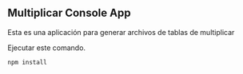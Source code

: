 ## Multiplicar Console App

Esta es una aplicación para generar archivos de tablas de multiplicar

Ejecutar este comando.

```
npm install
```